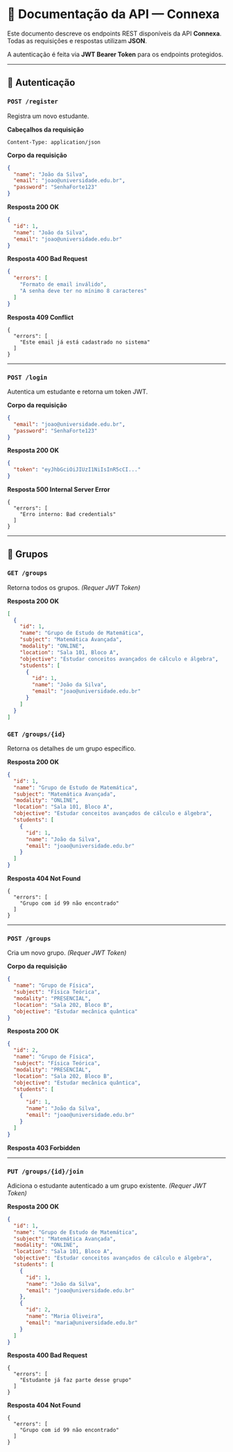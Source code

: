 # 📘 Documentação da API — Connexa

Este documento descreve os endpoints REST disponíveis da API **Connexa**.  
Todas as requisições e respostas utilizam **JSON**.  

A autenticação é feita via **JWT Bearer Token** para os endpoints protegidos.  

---

## 🔐 Autenticação

### `POST /register`  
Registra um novo estudante.

**Cabeçalhos da requisição**
```
Content-Type: application/json
```

**Corpo da requisição**
```json
{
  "name": "João da Silva",
  "email": "joao@universidade.edu.br",
  "password": "SenhaForte123"
}
```

**Resposta 200 OK**
```json
{
  "id": 1,
  "name": "João da Silva",
  "email": "joao@universidade.edu.br"
}
```

**Resposta 400 Bad Request**
```json
{
  "errors": [
    "Formato de email inválido",
    "A senha deve ter no mínimo 8 caracteres"
  ]
}
```

**Resposta 409 Conflict**
```
{
  "errors": [
    "Este email já está cadastrado no sistema"
  ]
}
```

---

### `POST /login`  
Autentica um estudante e retorna um token JWT.

**Corpo da requisição**
```json
{
  "email": "joao@universidade.edu.br",
  "password": "SenhaForte123"
}
```

**Resposta 200 OK**
```json
{
  "token": "eyJhbGciOiJIUzI1NiIsInR5cCI..."
}
```

**Resposta 500 Internal Server Error**
```
{
  "errors": [
    "Erro interno: Bad credentials"
  ]
}
```

---

## 👥 Grupos

### `GET /groups`  
Retorna todos os grupos. *(Requer JWT Token)*

**Resposta 200 OK**
```json
[
  {
    "id": 1,
    "name": "Grupo de Estudo de Matemática",
    "subject": "Matemática Avançada",
    "modality": "ONLINE",
    "location": "Sala 101, Bloco A",
    "objective": "Estudar conceitos avançados de cálculo e álgebra",
    "students": [
      {
        "id": 1,
        "name": "João da Silva",
        "email": "joao@universidade.edu.br"
      }
    ]
  }
]
```

### `GET /groups/{id}`  
Retorna os detalhes de um grupo específico.

**Resposta 200 OK**
```json
{
  "id": 1,
  "name": "Grupo de Estudo de Matemática",
  "subject": "Matemática Avançada",
  "modality": "ONLINE",
  "location": "Sala 101, Bloco A",
  "objective": "Estudar conceitos avançados de cálculo e álgebra",
  "students": [
    {
      "id": 1,
      "name": "João da Silva",
      "email": "joao@universidade.edu.br"
    }
  ]
}
```

**Resposta 404 Not Found**
```
{
  "errors": [
    "Grupo com id 99 não encontrado"
  ]
}
```

---

### `POST /groups`  
Cria um novo grupo. *(Requer JWT Token)*

**Corpo da requisição**
```json
{
  "name": "Grupo de Física",
  "subject": "Física Teórica",
  "modality": "PRESENCIAL",
  "location": "Sala 202, Bloco B",
  "objective": "Estudar mecânica quântica"
}
```

**Resposta 200 OK**
```json
{
  "id": 2,
  "name": "Grupo de Física",
  "subject": "Física Teórica",
  "modality": "PRESENCIAL",
  "location": "Sala 202, Bloco B",
  "objective": "Estudar mecânica quântica",
  "students": [
    {
      "id": 1,
      "name": "João da Silva",
      "email": "joao@universidade.edu.br"
    }
  ]
}
```

**Resposta 403 Forbidden**

---

### `PUT /groups/{id}/join`  
Adiciona o estudante autenticado a um grupo existente. *(Requer JWT Token)*

**Resposta 200 OK**
```json
{
  "id": 1,
  "name": "Grupo de Estudo de Matemática",
  "subject": "Matemática Avançada",
  "modality": "ONLINE",
  "location": "Sala 101, Bloco A",
  "objective": "Estudar conceitos avançados de cálculo e álgebra",
  "students": [
    {
      "id": 1,
      "name": "João da Silva",
      "email": "joao@universidade.edu.br"
    },
    {
      "id": 2,
      "name": "Maria Oliveira",
      "email": "maria@universidade.edu.br"
    }
  ]
}
```

**Resposta 400 Bad Request**
```
{
  "errors": [
    "Estudante já faz parte desse grupo"
  ]
}
```

**Resposta 404 Not Found**
```
{
  "errors": [
    "Grupo com id 99 não encontrado"
  ]
}
```
